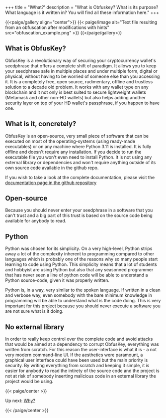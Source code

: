 +++
title = '1What?'
description = "What is Obfuskey? What is its purpose? What language is it written in? You will find all these information here."
+++

{{<paige/gallery align="center">}}
{{< paige/image alt="Text file resulting from an obfuscation after modifications with hints" src="obfuscation_example.png" >}}
{{</paige/gallery>}}

## What is ObfusKey?

ObfusKey is a revolutionary way of securing your cryptocurrency wallet's seedphrase that offers a complete shift of paradigm. It allows you to keep your seedphrase safe in multiple places and under multiple form, digital or physical, without having to be worried of someone else than you accessing it. It is a completely free, open source, rudimentary, offline and trustless solution to a decade old problem. It works with any wallet type on any blockchain and it not only is best suited to secure lightweight wallets (Metamask and other non-HD wallets) but also helps adding another security layer on top of your HD wallet's passphrase, if you happen to have one. 

## What is it, concretely?

ObfusKey is an open-source, very small piece of software that can be executed on most of the operating-systems (using ready-made executables) or on any machine where Python 3.11 is installed. It is fully offline and doesn't require any installation. If you decide to run the executable file you won't even need to install Python. It is not using any external library or dependencies and won't require anything outside of its own source code available in the github repo. 

If you wish to take a look at the complete documentation, please visit the [documentation page in the github repository](https://github.com/bujojo16/obfuskey/blob/master/Documentation/obfuskey.md)

## Open-source

Because you should never enter your seedphrase in a software that you can't trust and a big part of this trust is based on the source code being available for anybody to read.

## Python

Python was chosen for its simplicity. On a very high-level, Python strips away a lot of the complexity inherent to programming compared to other languages which is probably one of the reasons why so many people start learning to code using Python. This simplicity means that a lot of students and hobbyist are using Python but also that any seasonned programmer that has never seen a line of python code will be able to understand a Python source-code, given it was properly written.

Python is, in a way, very similar to the spoken language. If written in a clean and verbose way, even somebody with the bare minimum knowledge in programming will be able to understand what is the code doing. This is very important for this project because you should never execute a software you are not sure what is it doing.

## No external library

In order to really keep control over the complete code and avoid attacks that would be aimed at a dependency to corrupt ObfusKey, everything was written from scratch. For this reason the user-interface is what it is - a not very modern command-line UI. If the aesthetics were paramount, a graphical user interface could have been used but the main priority is security. By writing everything from scratch and keeping it simple, it is easier for anybody to read the intirety of the source code and the project is not at risk of somebody inserting malicious code in an external library the project would be using.


{{< paige/center >}}

Up next: [Why?](../2why)

{{< /paige/center >}}
